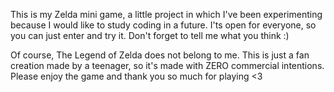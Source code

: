 This is my Zelda mini game, a little project in which I've been experimenting because I would like to study coding in a future.
I'ts open for everyone, so you can just enter and try it. Don't forget to tell me what you think :)

Of course, The Legend of Zelda does not belong to me. This is just a fan creation made by a teenager, so it's made with ZERO commercial intentions.
Please enjoy the game and thank you so much for playing <3
